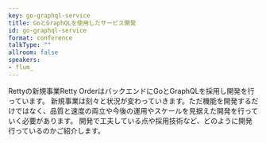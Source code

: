 ```yaml
---
key: go-graphql-service
title: GoとGraphQLを使用したサービス開発
id: go-graphql-service
format: conference
talkType: ""
allroom: false
speakers:
- flum_
---
```

Rettyの新規事業Retty OrderはバックエンドにGoとGraphQLを採用し開発を行っています。
新規事業は刻々と状況が変わっていきます。ただ機能を開発するだけではなく、品質と速度の両立や今後の運用やスケールを見据えた開発を行っていく必要があります。
開発で工夫している点や採用技術など、どのように開発行っているのかご紹介します。

